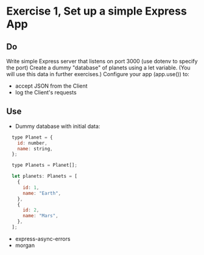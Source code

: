 # Exercise 1, Set up a simple Express App
## Do
Write simple Express server that listens on port 3000 (use dotenv to specify the port)
Create a dummy "database" of planets using a let variable. (You will use this data in further exercises.)
Configure your app (app.use()) to:
- accept JSON from the Client
- log the Client's requests

## Use
- Dummy database with initial data:
```javascript
  type Planet = {
    id: number,
    name: string,
  };

  type Planets = Planet[];

  let planets: Planets = [
    {
      id: 1,
      name: "Earth",
    },
    {
      id: 2,
      name: "Mars",
    },
  ];
```
- express-async-errors
- morgan
